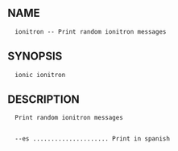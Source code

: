 
## NAME
      ionitron -- Print random ionitron messages
  
## SYNOPSIS
      ionic ionitron 
  
## DESCRIPTION
      Print random ionitron messages

      
      --es ..................... Print in spanish

